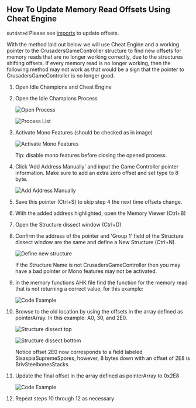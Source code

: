
## How To Update Memory Read Offsets Using Cheat Engine
`Outdated`  Please see [imports](..\Readme.md#imports) to update offsets.

With the method laid out below we will use Cheat Engine and a working pointer to the CrusadersGameController structure to find new offsets for memory reads that are no longer working correctly, due to the structures shifting offsets. If every memory read is no longer working, then the following method may not work as that would be a sign that the pointer to CrusadersGameController is no longer good.

1. Open Idle Champions and Cheat Engine

2. Open the Idle Champions Process

   ![Open Process](../docimages/cheat-engine/ce-open-process.png)

   ![Process List](../docimages/cheat-engine/ce-process-list.png)

3. Activate Mono Features (should be checked as in image)

   ![Activate Mono Features](../docimages/cheat-engine/ce-mono-features.png)

   Tip: disable mono features before closing the opened process.

4. Click 'Add Address Manually' and input the Game Controller pointer information. Make sure to add an extra zero offset and set type to 8 byte.

   ![Add Address Manually](../docimages/cheat-engine/ce-change-address.png)

5. Save this pointer (Ctrl+S) to skip step 4 the next time offsets change.

6. With the added address highlighted, open the Memory Viewer (Ctrl+B)

7. Open the Structure dissect window (Ctrl+D)

8. Confirm the address of the pointer and 'Group 1' field of the Structure dissect window are the same and define a New Structure (Ctrl+N).

   ![Define new structure](../docimages/cheat-engine/ce-define-new-structure-1c1cda2ea00.png)

   If the Structure Name is not CrusadersGameController then you may have a bad pointer or Mono features may not be activated.

9. In the memory functions AHK file find the function for the memory read that is not returning a correct value, for this example:

   ![Code Example](../docimages/offsets/ic-code-example-broken.png)

10. Browse to the old location by using the offsets in the array defined as pointerArray. In this example: A0, 30, and 2E0.

    ![Structure dissect top](../docimages/cheat-engine/ce-structure-dissect-top.png)

    ![Structure dissect bottom](../docimages/cheat-engine/ce-structure-dissect-bottom.png)

    Notice offset 2E0 now corresponds to a field labeled SisaspiaSupremeSpores, however, 8 bytes down with an offset of 2E8 is BrivSteelbonesStacks.

11. Update the final offset in the array defined as pointerArray to 0x2E8

    ![Code Example](../docimages/offsets/ic-code-example-fixed.png)

12. Repeat steps 10 through 12 as necessary